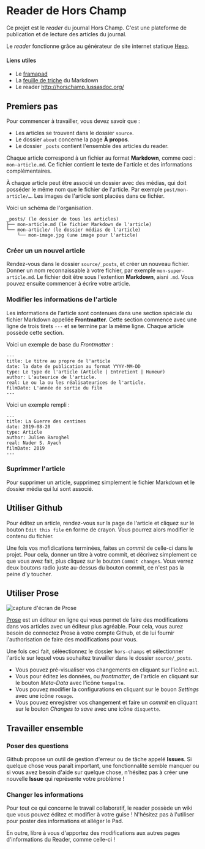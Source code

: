 # Reader de Hors Champ

Ce projet est le *reader* du journal Hors Champ. C'est une plateforme de publication et de lecture des articles du journal.

Le *reader* fonctionne grâce au générateur de site internet statique [Hexo](https://hexo.io).

#### Liens utiles
- Le [framapad](https://mensuel.framapad.org/p/30isjvekmk-9hv2?lang=fr)
- La [feuille de triche](https://github.com/wizhou/hors-champs/wiki/Feuille-de-triche---Markdown) du Markdown
- Le reader <http://horschamp.lussasdoc.org/>

## Premiers pas

Pour commencer à travailler, vous devez savoir que :

+ Les articles se trouvent dans le dossier `source`.
+ Le dossier `about` concerne la page __À propos__.
+ Le dossier `_posts` contient l'ensemble des articles du reader.

Chaque article correspond à un fichier au format **Markdown**, comme ceci : `mon-article.md`. Ce fichier contient le texte de l'article et des informations complémentaires.

À chaque article peut être associé un dossier avec des médias, qui doit posséder le même nom que le fichier de l'article. Par exemple `post/mon-article/…`. Les images de l'article sont placées dans ce fichier.

Voici un schéma de l'organisation.

~~~~
_posts/ (le dossier de tous les articles)
├── mon-article.md (le fichier Markdown de l'article)
└── mon-article/ (le dossier médias de l'article)
    └── mon-image.jpg (une image pour l'article)
~~~~

### Créer un un nouvel article

Rendez-vous dans le dossier `source/_posts`, et créer un nouveau fichier. Donner un nom reconnaissable à votre fichier, par exemple `mon-super-article.md`. Le fichier doit être sous l'extention **Markdown**, aisni `.md`. Vous pouvez ensuite commencer à écrire votre article.

### Modifier les informations de l'article

Les informations de l'article sont contenues dans une section spéciale du fichier Markdown appellée **Frontmatter**. Cette section commence avec une ligne de trois tirets `---` et se termine par la même ligne. Chaque article possède cette section.

Voici un exemple de base du *Frontmatter* :
~~~~
---
title: Le titre au propre de l'article
date: la date de publication au format YYYY-MM-DD
type: Le type de l'article (Article | Entretient | Humeur)
author: L'auteurice de l'article.
real: Le ou la ou les réalisateurices de l'article.
filmDate: L'année de sortie du film
---
~~~~

Voici un exemple rempli :

~~~~
---
title: La Guerre des centimes
date: 2019-08-20
type: Article
author: Julien Baroghel
real: Nader S. Ayach
filmDate: 2019
---
~~~~

### Suprimmer l'article

Pour supprimer un article, supprimez simplement le fichier Markdown et le dossier média qui lui sont associé.

## Utiliser Github

Pour éditez un article, rendez-vous sur la page de l'article et cliquez sur le bouton `Edit this file` en forme de crayon. Vous pourrez alors modifier le contenu du fichier.

Une fois vos mofidications terminées, faites un *commit* de celle-ci dans le projet. Pour cela, donner un titre à votre commit, et décrivez simplement ce que vous avez fait, plus cliquez sur le bouton `Commit changes`. Vous verrez deux boutons radio juste au-dessus du bouton commit, ce n'est pas la peine d'y toucher.

## Utiliser Prose

![capture d'écran de Prose](https://raw.githubusercontent.com/wizhou/hors-champs/master/medias/prose.png)

[Prose](prose.io) est un éditeur en ligne qui vous permet de faire des modifications dans vos articles avec un éditeur plus agréable. Pour cela, vous aurez besoin de connectez Prose à votre compte Github, et de lui fournir l'authorisation de faire des modifications pour vous.

Une fois ceci fait, séléectionnez le dossier `hors-champs` et sélectionner l'article sur lequel vous souhaitez travailler dans le dossier `source/_posts`.

- Vous pouvez pré-visualiser vos changements en cliquant sur l'icône `œil`.
- Vous pour éditez les données, ou *frontmatter*, de l'article en cliquant sur le bouton *Meta-Data* avec l'icône `tempalte`.
- Vous pouvez modifier la configurations en cliquant sur le bouon *Settings* avec une icône `rouage`.
- Vous pouvez enregistrer vos changement et faire un *commit* en cliquant sur le bouton *Changes to save* avec une icône `disquette`.


## Travailler ensemble

### Poser des questions

Github propose un outil de gestion d'erreur ou de tâche appelé **Issues**. Si quelque chose vous paraît important, une fonctionnalité semble manquer ou si vous avez besoin d'aide sur quelque chose, n'hésitez pas à créer une nouvelle **Issue** qui représente votre problème !


### Changer les informations

Pour tout ce qui concerne le travail collaboratif, le reader possède un wiki que vous pouvez éditez et modifier à votre guise ! N'hésitez pas à l'utiliser pour poster des informations et alléger le Pad.

En outre, libre à vous d'apportez des modifications aux autres pages d'informations du Reader, comme celle-ci !
